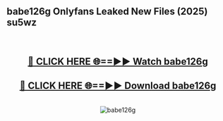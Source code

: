 <h2>babe126g Onlyfans Leaked New Files (2025) su5wz</h2>
<br>
<div align="center">
<h2><a href="https://mediafiles.top/babe126g&ref=git" rel="nofollow">🔴 CLICK HERE 🌐==►► Watch babe126g</a></h2>
<h2><a href="https://mediafiles.top/babe126g&ref=git" rel="nofollow">🔴 CLICK HERE 🌐==►► Download babe126g</a></h2>
<br>
<a href="https://mediafiles.top/babe126g&ref=git" rel="nofollow" data-target="animated-image.originalLink"><img src="https://i.ibb.co.com/xMMVF88/686577567.gif" alt="babe126g" style="max-width: 100%; display: inline-block;" data-target="animated-image.originalImage"></a>
</div>
<br>
<br>